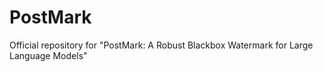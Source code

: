 # PostMark
Official repository for "PostMark: A Robust Blackbox Watermark for Large Language Models"
